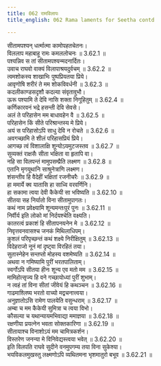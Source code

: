 ```yaml
---
title: 062 रामविलापः
title_english: 062 Rama laments for Seetha contd

---
```

<div class="audioEmbed"  caption="श्रीराम-हरिसीताराममूर्ति-घनपाठिभ्यां वचनम्" src="https://archive.org/download/Ramayana-recitation-Sriram-harisItArAmamUrti-Ghanapaati-v2/Kanda_3/Kanda_3_ARK-062-Rama_Vilapaha.mp3"></div>

सीतामपश्यन् धर्त्मात्मा कामोपहतचेतनः।  
विललाप महाबाहू रामः कमललोचनः ॥ 3.62.1 ॥   
पश्यन्निव स तां सीतामपश्यन्मदनार्दितः।  
उवाच राघवो वाक्यं विलापाश्रयदुर्वचम् ॥ 3.62.2 ॥   
त्वमशोकस्य शाखाभिः पुष्पप्रियतया प्रिये।  
आवृणोषि शरीरं ते मम शोकविवर्धनी ॥ 3.62.3 ॥   
कदलीकाण्डसदृशौ कदल्या संवृतावुभौ।  
ऊरू पश्यामि ते देवि नासि शक्ता निगूहितुम् ॥ 3.62.4 ॥   
कर्णिकारवनं भद्रे हसन्ती देवि सेवसे।  
अलं ते परिहासेन मम बाधावहेन वै ॥ 3.62.5 ॥   
परिहासेन किं सीते परिश्रान्तस्य मे प्रिये।  
अयं स परिहासोऽपि साधु देवि न रोचते ॥ 3.62.6 ॥   
अवगच्छामि ते शीलं परिहासप्रियं प्रिये।  
आगच्छ त्वं विशालाक्षि शून्योऽयमुटजस्तव ॥ 3.62.7 ॥   
सुव्यक्तं राक्षसैः सीता भक्षिता वा हृतापि वा।  
नहि सा विलपन्तं मामुपसम्प्रैति लक्ष्मण ॥ 3.62.8 ॥   
एतानि मृगयूथानि साश्रुनेत्राणि लक्ष्मण।  
शंसन्तीव हि वैदेहीं भक्षितां रजनीचरैः ॥ 3.62.9 ॥   
हा ममार्ये क्व यातासि हा साध्वि वरवर्णिनि।  
हा सकामा त्वया देवी कैकेयी सा भविष्यति ॥ 3.62.10 ॥   
सीतया सह निर्यातो विना सीतामुपागतः।  
कथं नाम प्रवेक्ष्यामि शून्यमन्तःपुरं पुनः ॥ 3.62.11 ॥   
निर्वीर्य इति लोको मां निर्दयश्चेति वक्ष्यति।  
कातरत्वं प्रकाशं हि सीतापनयनेन मे ॥ 3.62.12 ॥   
निवृत्तवनवासश्च जनकं मिथिलाधिपम्।  
कुशलं परिपृच्छन्तं कथं शक्ष्ये निरीक्षितुम् ॥ 3.62.13 ॥   
विदेहराजो नूनं मां दृष्ट्वा विरहितं तया।  
सुतास्नेहेन सन्तप्तो मोहस्य वशमेष्यति ॥ 3.62.14 ॥   
अथवा न गमिष्यामि पुरीं भरतपालिताम्।  
स्वर्गोऽपि सीतया हीनः शून्य एव मतो मम ॥ 3.62.15 ॥   
मामिहोत्सृज्य हि वने गच्छायोध्यां पुरीं शुभाम्।  
न त्वहं तां विना सीतां जीवेयं हि कथञ्चन ॥ 3.62.16 ॥   
गाढमाश्लिष्य भरतो वाच्यो मद्वचनात्त्वया।  
अनुज्ञातोऽसि रामेण पालयेति वसुन्धराम् ॥ 3.62.17 ॥   
अम्बा च मम कैकेयी सुमित्रा च त्वया विभो।  
कौसल्या च यथान्यायमभिवाद्या ममाज्ञया ॥ 3.62.18 ॥   
रक्षणीया प्रयत्नेन भवता सोक्तकारिणा ॥ 3.62.19 ॥   
सीतायाश्च विनाशोऽयं मम चामित्रकर्शन।  
विस्तरेण जनन्या मे विनिवेद्यस्त्वया भवेत् ॥ 3.62.20 ॥   
इति विलपति राघवे सुदीने वनमुपगम्य तया विना सुकेश्या।  
भयविकलमुखस्तु लक्ष्मणोऽपि व्यथितमना भृशमातुरो बभूव ॥ 3.62.21 ॥   